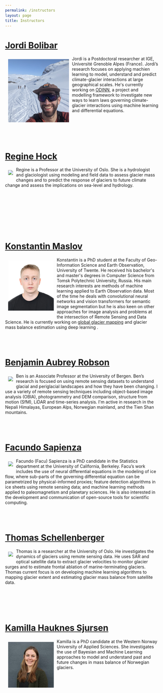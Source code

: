 ```yaml
---
permalink: /instructors
layout: page
title: Instructors
---
```


# [Jordi Bolibar](https://jordibolibar.wordpress.com/)
<div>
<div style="float: left; padding: 10px">
<img src="https://github.com/Machine-Learning-in-Glaciology-Workshop/Machine-Learning-in-Glaciology-Workshop.github.io/blob/master/assets/imgs/JBolibar_profile.jpg?raw=true" width="200">
</div>
<div>
Jordi is a Postdoctoral researcher at IGE, Université Grenoble Alpes (France). Jordi’s research focuses on applying machien learning to model, understand and predict climate-glacier interactions at large geographical scales. He's currently working on <a href="https://github.com/ODINN-SciML/ODINN.jl">ODINN</a>, a project and modelling framework to investigate new ways to learn laws governing climate-glacier interactions using machine learning and differential equations.  
</div>
</div>
<br>
<br>
<br>
<br>
<br>

# [Regine Hock](https://www.mn.uio.no/geo/english/people/aca/geohyd/regineho/index.html)
<div>
<div style="float: left; padding: 10px">
<img src="https://www.mn.uio.no/geo/english/people/aca/geohyd/regineho/regine-hock-150px.png" width="150">
</div>
<div>
Regine is a Professor at the University of Oslo. She is a hydrologist and glaciologist using modeling and field data to assess glacier mass changes and to predict the response of glaciers to future climate change and assess the implications on sea-level and hydrology.
<br>
<br>
<br>
<br>
</div>
</div>
<br>
<br>
<br>
<br>
<br>

# [Konstantin Maslov](https://research.utwente.nl/en/persons/konstantin-maslov)
<div>
<div style="float: left; padding: 10px">
<img src="assets/imgs/konstantin.jpg" width="150">
</div>
<div>
Konstantin is a PhD student at the Faculty of Geo-Information Science and Earth Observation, University of Twente. He received his bachelor's and master's degrees in Computer Science from Tomsk Polytechnic University, Russia. His main research interests are methods of machine learning applied to Earth Observation data. Most of the time he deals with convolutional neural networks and vision transformers for semantic image segmentation but he is also keen on other approaches for image analysis and problems at the intersection of Remote Sensing and Data Science.  He is currently working on <a href="https://github.com/konstantin-a-maslov/towards_global_glacier_mapping">global glacier mapping</a> and glacier mass balance estimation using deep learning .
</div>
</div>
<br>
<br>
<br>

# [Benjamin Aubrey Robson](https://www.uib.no/en/persons/Benjamin.Aubrey.Robson)
<div>
<div style="float: left; padding: 10px">
<img src="https://www.uib.no/sites/w3.uib.no/files/media/img_1527.jpg" width="150">
</div>
<div>
Ben is an Associate Professor at the University of Bergen. Ben’s research is focused on using remote sensing datasets to understand glacial and periglacial landscapes and how they have been changing. I use a variety of remote sensing techniques including object-based image analysis (OBIA), photogrammetry and DEM comparison, structure from motion (SfM), LiDAR and time-series analysis. I'm active in research in the Nepali Himalayas, European Alps, Norwegian mainland, and the Tien Shan mountains.
</div>
</div>
<br>
<br>
<br>

# [Facundo Sapienza](https://statistics.berkeley.edu/people/facu-sapienza)
<div>
<div style="float: left; padding: 10px">
<img src="https://avatars.githubusercontent.com/u/39526081?v=4" width="150">
</div>
<div>
Facundo (Facu) Sapienza is a PhD candidate in the Statistics department at the University of California, Berkeley. Facu’s work includes the use of neural differential equations in the modeling of ice flow, where sub-parts of the governing differential equation can be parametrized by physical-informed proxies; feature detection algorithms in ice sheets using remote sensing data; and machine learning methods applied to paleomagnetism and planetary sciences. He is also interested in the development and communication of open-source tools for scientific computing. 
</div>
</div>
<br>
<br>
<br>

# [Thomas Schellenberger](https://www.mn.uio.no/geo/english/people/aca/geohyd/thosche/index.html)
<div>
<div style="float: left; padding: 10px">
<img src="https://www.mn.uio.no/geo/forskning/aktuelt/arrangementer/disputaser/2016/pdf/schellenberger150px.jpg" width="150">
</div>
<div>
Thomas is a researcher at the University of Oslo. He investigates the dynamics of glaciers using remote sensing data. He uses SAR and optical satellite data to extract glacier velocities to monitor glacier surges and to estimate frontal ablation of marine-terminating glaciers. Thomas current focus is on developing machine learning algorithms to mapping glacier extent and estimating glacier mass balance from satellite data.
</div>
</div>
<br>
<br>
<br>
<br>
<br>

# [Kamilla Hauknes Sjursen](https://www.mn.uio.no/geo/english/people/aca/geohyd/thosche/index.html)
<div>
<div style="float: left; padding: 10px">
<img src="https://github.com/Machine-Learning-in-Glaciology-Workshop/Machine-Learning-in-Glaciology-Workshop.github.io/blob/master/assets/imgs/kamilla.png?raw=true" width="150">
</div>
<div>
Kamilla is a PhD candidate at the Western Norway University of Applied Sciences. She investigates the use of Bayesian and Machine Learning approaches to model and understand past and future changes in mass balance of Norwegian glaciers. 
</div>
</div>
